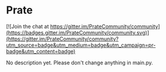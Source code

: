 # Prate

[![Join the chat at https://gitter.im/PrateCommunity/community](https://badges.gitter.im/PrateCommunity/community.svg)](https://gitter.im/PrateCommunity/community?utm_source=badge&utm_medium=badge&utm_campaign=pr-badge&utm_content=badge)

No description yet. Please don't change anything in main.py.
